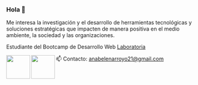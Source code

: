 ### Hola 👋

<!--
**Abelen21/Abelen21** is a ✨ _special_ ✨ repository because its `README.md` (this file) appears on your GitHub profile.

Here are some ideas to get you started:

- 🔭 I’m currently working on ...
- 🌱 I’m currently learning ...
- 👯 I’m looking to collaborate on ...
- 🤔 I’m looking for help with ...
- 💬 Ask me about ...
- 📫 How to reach me: ...
- 😄 Pronouns: ...
- ⚡ Fun fact: ...
-->
Me interesa la investigación y el desarrollo de herramientas tecnológicas y soluciones estratégicas que impacten de manera positiva en el medio ambiente, la sociedad y las organizaciones.

Estudiante del Bootcamp de Desarrollo Web [Laboratoria](https://www.laboratoria.la/)

<a href="www.linkedin.com/in/ana-belén-arroyo">
  <img align="left" width="63px" src="https://media.giphy.com/media/FfOmcVNUuRZX7nZBXb/giphy.gif" />
</a>

📫 Contacto: 
anabelenarroyo21@gmail.com
<a href="www.linkedin.com/in/ana-belén-arroyo">
  <img align="left" width="63px" src="https://media.giphy.com/media/FfOmcVNUuRZX7nZBXb/giphy.gif" />
</a>

